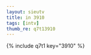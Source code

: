 ```yaml
--- 
layout: sieutv
title: in 3910
tags: [intv]
thumb_re: q7t13910
---
```

{% include q7t1 key="3910" %} 
